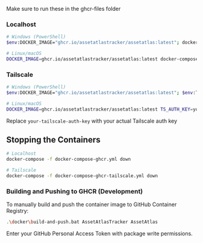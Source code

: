 Make sure to run these in the ghcr-files folder

### Localhost

```bash
# Windows (PowerShell)
$env:DOCKER_IMAGE="ghcr.io/assetatlastracker/assetatlas:latest"; docker-compose -f docker-compose-ghcr.yml up -d

# Linux/macOS
DOCKER_IMAGE=ghcr.io/assetatlastracker/assetatlas:latest docker-compose -f docker-compose-ghcr.yml up -d
```

### Tailscale

```bash
# Windows (PowerShell)
$env:DOCKER_IMAGE="ghcr.io/assetatlastracker/assetatlas:latest"; $env:TS_AUTH_KEY="your-tailscale-auth-key"; docker-compose -f docker-compose-ghcr-tailscale.yml up -d

# Linux/macOS
DOCKER_IMAGE=ghcr.io/assetatlastracker/assetatlas:latest TS_AUTH_KEY=your-tailscale-auth-key docker-compose -f docker-compose-ghcr-tailscale.yml up -d
```

Replace `your-tailscale-auth-key` with your actual Tailscale auth key

## Stopping the Containers

```bash
# Localhost
docker-compose -f docker-compose-ghcr.yml down

# Tailscale
docker-compose -f docker-compose-ghcr-tailscale.yml down
```

### Building and Pushing to GHCR (Development)

To manually build and push the container image to GitHub Container Registry:

```bash
.\docker\build-and-push.bat AssetAtlasTracker AssetAtlas
```

Enter your GitHub Personal Access Token with package write permissions.